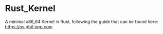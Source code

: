 # Rust_Kernel
A minimal x86_64 Kernel in Rust, following the guide that can be found here:
https://os.phil-opp.com
